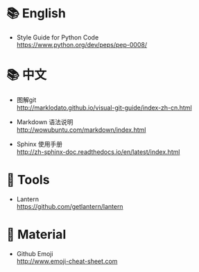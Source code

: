 📚 English 
==============
- Style Guide for Python Code  
    https://www.python.org/dev/peps/pep-0008/

📚 中文
===========
- 图解git  
    http://marklodato.github.io/visual-git-guide/index-zh-cn.html

- Markdown 语法说明  
    http://wowubuntu.com/markdown/index.html

- Sphinx 使用手册  
    http://zh-sphinx-doc.readthedocs.io/en/latest/index.html

🔨 Tools
==============
- Lantern  
    https://github.com/getlantern/lantern

🎁 Material
==============
- Github Emoji  
    http://www.emoji-cheat-sheet.com

